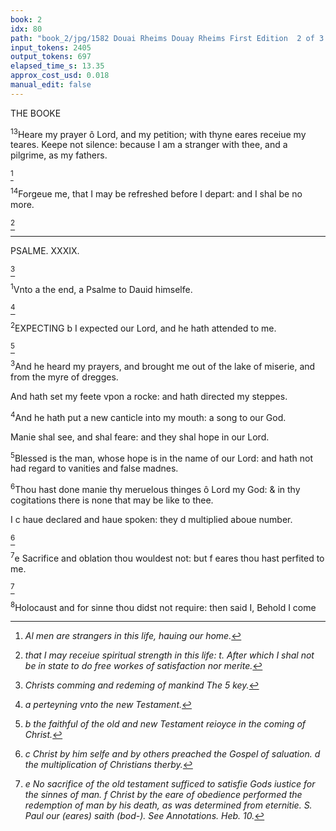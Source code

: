```yaml
---
book: 2
idx: 80
path: "book_2/jpg/1582 Douai Rheims Douay Rheims First Edition  2 of 3 1610 Old Testament.pdf-80.jpg"
input_tokens: 2405
output_tokens: 697
elapsed_time_s: 13.35
approx_cost_usd: 0.018
manual_edit: false
---
```

THE BOOKE

<sup>13</sup>Heare my prayer ô Lord, and my petition; with thyne eares receiue my teares. Keepe not silence: because I am a stranger with thee, and a pilgrime, as my fathers.

[^1]

<sup>14</sup>Forgeue me, that I may be refreshed before I depart: and I shal be no more.

[^2]

---

PSALME. XXXIX.

[^3]

<sup>1</sup>Vnto a the end, a Psalme to Dauid himselfe.

[^4]

<sup>2</sup>EXPECTING b I expected our Lord, and he hath attended to me.

[^5]

<sup>3</sup>And he heard my prayers, and brought me out of the lake of miserie, and from the myre of dregges.

And hath set my feete vpon a rocke: and hath directed my steppes.

<sup>4</sup>And he hath put a new canticle into my mouth: a song to our God.

Manie shal see, and shal feare: and they shal hope in our Lord.

<sup>5</sup>Blessed is the man, whose hope is in the name of our Lord: and hath not had regard to vanities and false madnes.

<sup>6</sup>Thou hast done manie thy meruelous thinges ô Lord my God: & in thy cogitations there is none that may be like to thee.

I c haue declared and haue spoken: they d multiplied aboue number.

[^6]

<sup>7</sup>e Sacrifice and oblation thou wouldest not: but f eares thou hast perfited to me.

[^7]

<sup>8</sup>Holocaust and for sinne thou didst not require: then said I, Behold I come

[^1]: *Al men are strangers in this life, hauing our home.*

[^2]: *that I may receiue spiritual strength in this life: t. After which I shal not be in state to do free workes of satisfaction nor merite.*

[^3]: *Christs comming and redeming of mankind The 5 key.*

[^4]: *a perteyning vnto the new Testament.*

[^5]: *b the faithful of the old and new Testament reioyce in the coming of Christ.*

[^6]: *c Christ by him selfe and by others preached the Gospel of saluation. d the multiplication of Christians therby.*

[^7]: *e No sacrifice of the old testament sufficed to satisfie Gods iustice for the sinnes of man. f Christ by the eare of obedience performed the redemption of man by his death, as was determined from eternitie. S. Paul our (eares) saith (bod-). See Annotations. Heb. 10.*